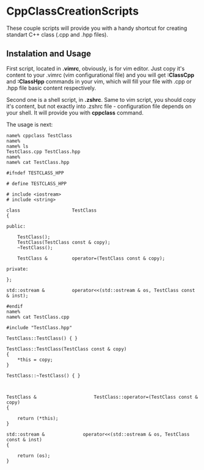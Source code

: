 # CppClassCreationScripts

These couple scripts will provide you with a handy shortcut for creating standart C++ class (.cpp and .hpp files).

## Instalation and Usage

First script, located in **.vimrc**, obviously, is for vim editor.
Just copy it's content to your .vimrc (vim configurational file) and you will get **:ClassCpp** and **:ClassHpp** commands
in your vim, which will fill your file with .cpp or .hpp file basic content respectively.

Second one is a shell script, in **.zshrc**. Same to vim script, you should copy it's content, but not exactly into .zshrc file - 
configuration file depends on your shell. It will provide you with **cppclass** command.

The usage is next:

```
name% cppclass TestClass
name%
name% ls
TestClass.cpp TestClass.hpp
name%
name% cat TestClass.hpp

#ifndef TESTCLASS_HPP

# define TESTCLASS_HPP

# include <iostream>
# include <string>

class					TestClass
{

public:

	TestClass();
	TestClass(TestClass const & copy);
	~TestClass();

	TestClass &			operator=(TestClass const & copy);

private:

};

std::ostream &			operator<<(std::ostream & os, TestClass const & inst);

#endif
name%
name% cat TestClass.cpp

#include "TestClass.hpp"

TestClass::TestClass() { }

TestClass::TestClass(TestClass const & copy)
{
	*this = copy;
}

TestClass::~TestClass() { }



TestClass &						TestClass::operator=(TestClass const & copy)
{

	return (*this);
}

std::ostream &				operator<<(std::ostream & os, TestClass const & inst)
{

	return (os);
}
```
